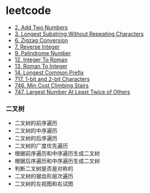 # leetcode

* [2. Add Two Numbers](doc/2_AddTwoNumbers.md)
* [3. Longest Substring Without Repeating Characters](doc/3_LongestSubstringWithoutRepeatingCharacters.md)
* [6. Zigzag Conversion](doc/6_ZigzagConversion.md)
* [7. Reverse Integer](doc/7_ReverseInteger.md)
* [9. Palindrome Number](doc/9_PalindromeNumber.md)
* [12. Integer To Roman](doc/12_IntegerToRoman.md)
* [13. Roman To Integer](doc/13_RomanToInteger.md)
* [14. Longest Common Prefix](doc/14_LongestCommonPrefix.md)
* [717. 1-bit and 2-bit Characters](doc/717_1BitAnd2BitCharacters.md)
* [746. Min Cost Climbing Stairs](doc/746_MinCostClimbingStairs.md)
* [747. Largest Number At Least Twice of Others](doc/747_LargestNumberAtLeastTwiceOfOthers.md)

### 二叉树
* 二叉树的前序遍历
* 二叉树的中序遍历
* 二叉树的后序遍历
* 二叉树的广度优先遍历
* 根据前序遍历和中序遍历生成二叉树
* 根据后序遍历和中序遍历生成二叉树
* 判断二叉树是否是对称的
* 二叉树的锯齿形层次遍历
* 二叉树的左视图和右试图
